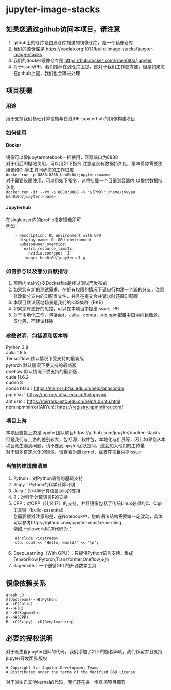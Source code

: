 # jupyter-image-stacks
## 如果您通过github访问本项目，请注意
1. github上的仓库是由源仓库推送的镜像仓库，是一个镜像仓库
2. 我们的源仓库是 https://eoelab.org:1031/build-image-stacks/jupyter-image-stacks  
3. 我们的docker镜像仓库是 https://hub.docker.com/r/ben0i0d/jupyter   
4. 对于issue/PR，我们推荐在源仓库上提，这对于我们工作更方便，但是如果您在github上提，我们也会跟进处理  
## 项目梗概
### 用途
用于支撑我们基础计算设施与在线IDE-jupyterhub的镜像构建项目
### 如何使用
#### Docker
镜像可以像jupyternotebook一样使用，容器端口为8888  
对于用后即抛地使用，可以用如下指令,注意这没有数据持久化，意味着你需要使用诸如Git等工具同步您的工作进度  
`docker run -p 8888:8888 ben0i0d/jupyter:<name>`  
对于需要长期使用，可以用如下指令，这将挂载一个目录到容器内,以提供数据持久化  
`docker run -it --rm -p 8888:8888 -v "${PWD}":/home/jovyan ben0i0d/jupyter:<name>`  
#### Jupyterhub
在singleuser内的profile指定镜像即可  
例如：
```
    - description: DL environment with GPU
      display_name: DL_GPU environment
      kubespawner_override:
        extra_resource_limits:
          nvidia.com/gpu: '1'
        image: ben0i0d/jupyter:dl-g
```
### 如何参与以及部分贡献指导
1. 项目内main分支Dockerfile是经过测试而发布的
2. 如果您有新的测试需求，在拥有权限的情况下请自行构建一个新的分支，注意修改新分支内的CI配置文件，并且在提交合并请求时还原CI配置
3. 本项目默认落地场景是我们的K8S集群（RKE）
4. 如果您有更好的思路，可以在本项目中提出issue，PR  
5. 对于本地化工作，包括apt，Julia，conda，pip,npm配置中国境内镜像源，汉化等，不建议移除
### 参数说明，包括源和版本等
Python 3.8  
Julia 1.8.5  
Tensorflow 默认情况下受支持的最新版  
pytorch 默认情况下受支持的最新版  
oneflow 默认情况下受支持的最新版  
cuda 11.6.2  
cudnn 8  
conda bfsu：https://mirrors.bfsu.edu.cn/help/anaconda/  
pip bfsu：https://mirrors.bfsu.edu.cn/help/pypi/  
apt ustc：https://mirrors.ustc.edu.cn/help/ubuntu.html  
npm npmmirror(AliYun): https://registry.npmmirror.com/
### 项目上游
本项目直接上游是jupyter团队项目https://github.com/jupyter/docker-stacks  
但是我们与上游的差别较大，包括源，软件包，本地化与扩展等，因此如果您从本项目派生遇到问题，请不要到jupyter团队提问，这会加大他们的工作量  
对于很多自定义化的镜像，请查看对应kernel，或者在项目内提issue  
### 当前构建镜像清单
1. Python：对Python语言的基础支持  
2. Scipy：Python的科学计算环境  
3. Julia：对科学计算语言julia的支持    
4. R：对科学计算语言R的支持    
5. CPP：对CPP（11,14,17）的支持，并且镜像包括了传统Linux必须的C、Cpp工具链（build-essential）  
您需要额外注意的是，在Notebook中，您的语法结构需要做一定改动，具体可以参考https://github.com/jupyter-xeus/xeus-cling  
例如,Helloworld程序代码为：  
```
    #include <iostream>
    std::cout << "Hello, world!" << "\n";
```
6. DeepLearning（With GPU）：只提供Python语言支持，集成TensorFlow,Pytorch,Transformer,Oneflow支持  
7. Sagemath：一个遵循GPL的开源数学工具  
## 镜像依赖关系
```mermaid
graph LR
A(Upstream)-->B(Python)
A-->E(Julia)
A-->F(R)
A-->G(Sagemath)
A-->H(CPP)
B-->C(Scipy)-->D(Deeplearning)	
```  
## 必要的授权说明
对于派生自jupyter团队的代码，我们添加了如下的版权声明，我们保留并且支持jupyter开发团队版权
```
# Copyright (c) Jupyter Development Team.
# Distributed under the terms of the Modified BSD License.
```
对于派生自其他kernel的代码，我们还在进一步查阅项目细节
